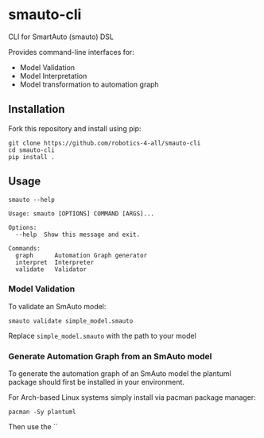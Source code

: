 # smauto-cli
CLI for SmartAuto (smauto) DSL

Provides command-line interfaces for:
- Model Validation
- Model Interpretation
- Model transformation to automation graph

## Installation

Fork this repository and install using pip:

```
git clone https://github.com/robotics-4-all/smauto-cli
cd smauto-cli
pip install .
```


## Usage

```
smauto --help

Usage: smauto [OPTIONS] COMMAND [ARGS]...

Options:
  --help  Show this message and exit.

Commands:
  graph      Automation Graph generator
  interpret  Interpreter
  validate   Validator
```

### Model Validation

To validate an SmAuto model:

```
smauto validate simple_model.smauto
```
Replace `simple_model.smauto` with the path to your model

### Generate Automation Graph from an SmAuto model

To generate the automation graph of an SmAuto model the plantuml package
should first be installed in your environment.

For Arch-based Linux systems simply install via pacman package manager:

```
pacman -Sy plantuml
```

Then use the ``
